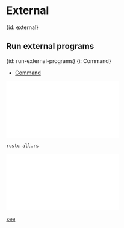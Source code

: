 # External
{id: external}

## Run external programs
{id: run-external-programs}
{i: Command}

* [Command](https://doc.rust-lang.org/std/process/struct.Command.html)

![](examples/external/all/src/main.rs)

```
rustc all.rs
```

![](examples/external/run-external-command/src/main.rs)

[see](https://stackoverflow.com/questions/41034635/how-do-i-convert-between-string-str-vecu8-and-u8)


